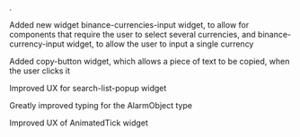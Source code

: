 .

Added new widget binance-currencies-input widget, to allow for components that require the user to select several currencies, and binance-currency-input widget, to allow the user to input a single currency

Added copy-button widget, which allows a piece of text to be copied, when the user clicks it

Improved UX for search-list-popup widget

Greatly improved typing for the AlarmObject type

Improved UX of AnimatedTick widget
